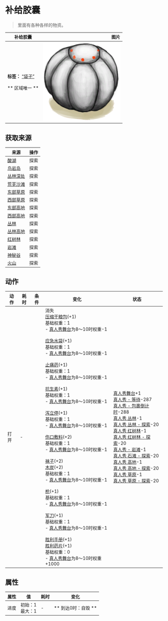 # 补给胶囊  
> 里面有各种各样的物资。  
  
  补给胶囊  |   图片   
 ----  |  ----:   
 **标签：**	[“袋子”](tag_Bag.md)<br><br>** 区域唯一 **  |  ![](Sprite/TVCrate.png)   
  
## 获取来源  
来源  |  操作  
----  |  ----  
[酸湖](AcidLake.md)  |  探索  
[鸟岩岛](BirdRock.md)  |  探索  
[丛林深处](DeepJungle.md)  |  探索  
[荒芜沙滩](DesolateBeach.md)  |  探索  
[东部草原](GrasslandsE.md)  |  探索  
[西部草原](GrasslandsW.md)  |  探索  
[东部高地](HighlandsEastern.md)  |  探索  
[西部高地](HighlandsWestern.md)  |  探索  
[丛林](Jungle.md)  |  探索  
[丛林高地](JungleHighlands.md)  |  探索  
[红树林](Mangroves.md)  |  探索  
[岩滩](Rocks.md)  |  探索  
[神秘谷](SecretValley.md)  |  探索  
[火山](Volcano.md)  |  探索  
## 动作  
动作  |  耗时  |  条件  |  变化  |  状态  
----  |  ----  |  ----  |  ----  |  ----  
打开<br>  |  -  |    |  消失<br>[压缩干粮包](FoodRationsPackage.md)(+1)<br>基础权重：1<br>- [真人秀舞台](TV_Stage.md)为8～10时权重-1<br><br>[应急水袋](WaterRationsPackage.md)(+1)<br>基础权重：1<br>- [真人秀舞台](TV_Stage.md)为8～10时权重-1<br><br>[止痛药](Painkillers.md)(+1)<br>基础权重：1<br>- [真人秀舞台](TV_Stage.md)为8～10时权重-1<br><br>[抗生素](Antibiotics.md)(+1)<br>基础权重：1<br>- [真人秀舞台](TV_Stage.md)为8～10时权重-1<br><br>[泻立停](AntiDiarrhoeaPills.md)(+1)<br>基础权重：1<br>- [真人秀舞台](TV_Stage.md)为8～10时权重-1<br><br>[伤口敷料](WoundDressing.md)(+2)<br>基础权重：1<br>- [真人秀舞台](TV_Stage.md)为8～10时权重-1<br><br>[袜子](Socks.md)(+2)<br>[木炭](Charcoal.md)(+2)<br>基础权重：1<br>- [真人秀舞台](TV_Stage.md)为8～10时权重-1<br><br>[枪](Gun.md)(+1)<br>基础权重：1<br>- [真人秀舞台](TV_Stage.md)为8～10时权重-1<br><br>[军刀](KnifeMilitary.md)(+1)<br>基础权重：1<br>- [真人秀舞台](TV_Stage.md)为8～10时权重-1<br><br>[胜利手册](TV_Leaflet.md)(+1)<br>[胜利药片](VictoryPillsTV.md)(+1)<br>基础权重：0<br>- [真人秀舞台](TV_Stage.md)为8～10时权重+1000<br>  |  [真人秀舞台](TV_Stage.md)+1<br>[真人秀 - 等待](TV_CounterWait.md)-287<br>[真人秀 - 包裹倒计时](TV_CounterRush.md)-288<br>[真人秀 丛林](TV_Jungle.md)-1<br>[真人秀 丛林 - 探索](TV_JungleExplore.md)-20<br>[真人秀 红树林](TV_Mangroves.md)-1<br>[真人秀 红树林 - 探索](TV_MangrovesExplore.md)-20<br>[真人秀 - 岩滩](TV_Rocks.md)-1<br>[真人秀 石滩 - 探索](TV_RocksExplore.md)-20<br>[真人秀 高地](TV_Highlands.md)-1<br>[真人秀 高地 - 探索](TV_HighlandsExplore.md)-20<br>[真人秀 草原](TV_Grasslands.md)-1<br>[真人秀 草原 - 探索](TV_GrasslandsExplore.md)-20  
## 属性   
属性  |  值  |  耗时  |  变化  
----  |  ----  |  ----  |  ----  
进度  |  初始：1<br>最大：1  |  -  |  ** 到达0时：自毁 **  
